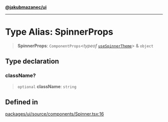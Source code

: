 [**@jakubmazanec/ui**](../README.md)

---

# Type Alias: SpinnerProps

> **SpinnerProps**: `ComponentProps`\<_typeof_
> [`useSpinnerTheme`](../functions/useSpinnerTheme.md)\> & `object`

## Type declaration

### className?

> `optional` **className**: `string`

## Defined in

[packages/ui/source/components/Spinner.tsx:16](https://github.com/jakubmazanec/tools/blob/4bb343d3736e4f9f11a014de3241c6054262151e/packages/ui/source/components/Spinner.tsx#L16)
